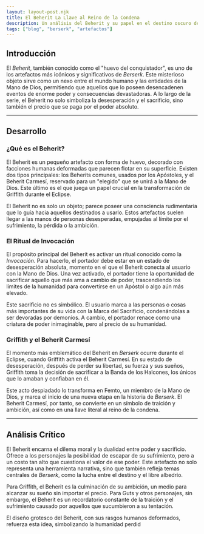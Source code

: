 ```yaml
---
layout: layout-post.njk
title: El Beherit La Llave al Reino de la Condena
description: Un análisis del Beherit y su papel en el destino oscuro de los personajes de Berserk.
tags: ["blog", "berserk", "artefactos"]
---
```


## Introducción

El *Beherit*, también conocido como el "huevo del conquistador", es uno de los artefactos más icónicos y significativos de *Berserk*. Este misterioso objeto sirve como un nexo entre el mundo humano y las entidades de la Mano de Dios, permitiendo que aquellos que lo poseen desencadenen eventos de enorme poder y consecuencias devastadoras. A lo largo de la serie, el Beherit no solo simboliza la desesperación y el sacrificio, sino también el precio que se paga por el poder absoluto.

---

## Desarrollo

### ¿Qué es el Beherit?
El Beherit es un pequeño artefacto con forma de huevo, decorado con facciones humanas deformadas que parecen flotar en su superficie. Existen dos tipos principales: los Beherits comunes, usados por los Apóstoles, y el Beherit Carmesí, reservado para un "elegido" que se unirá a la Mano de Dios. Este último es el que juega un papel crucial en la transformación de Griffith durante el Eclipse.

El Beherit no es solo un objeto; parece poseer una consciencia rudimentaria que lo guía hacia aquellos destinados a usarlo. Estos artefactos suelen llegar a las manos de personas desesperadas, empujadas al límite por el sufrimiento, la pérdida o la ambición.

### El Ritual de Invocación
El propósito principal del Beherit es activar un ritual conocido como la *Invocación*. Para hacerlo, el portador debe estar en un estado de desesperación absoluta, momento en el que el Beherit conecta al usuario con la Mano de Dios. Una vez activado, el portador tiene la oportunidad de sacrificar aquello que más ama a cambio de poder, trascendiendo los límites de la humanidad para convertirse en un Apóstol o algo aún más elevado.

Este sacrificio no es simbólico. El usuario marca a las personas o cosas más importantes de su vida con la Marca del Sacrificio, condenándolas a ser devoradas por demonios. A cambio, el portador renace como una criatura de poder inimaginable, pero al precio de su humanidad.

### Griffith y el Beherit Carmesí
El momento más emblemático del Beherit en *Berserk* ocurre durante el Eclipse, cuando Griffith activa el Beherit Carmesí. En su estado de desesperación, después de perder su libertad, su fuerza y sus sueños, Griffith toma la decisión de sacrificar a la Banda de los Halcones, los únicos que lo amaban y confiaban en él.

Este acto despiadado lo transforma en Femto, un miembro de la Mano de Dios, y marca el inicio de una nueva etapa en la historia de *Berserk*. El Beherit Carmesí, por tanto, se convierte en un símbolo de traición y ambición, así como en una llave literal al reino de la condena.

---

## Análisis Crítico

El Beherit encarna el dilema moral y la dualidad entre poder y sacrificio. Ofrece a los personajes la posibilidad de escapar de su sufrimiento, pero a un costo tan alto que cuestiona el valor de ese poder. Este artefacto no solo representa una herramienta narrativa, sino que también refleja temas centrales de *Berserk*, como la lucha entre el destino y el libre albedrío.

Para Griffith, el Beherit es la culminación de su ambición, un medio para alcanzar su sueño sin importar el precio. Para Guts y otros personajes, sin embargo, el Beherit es un recordatorio constante de la traición y el sufrimiento causado por aquellos que sucumbieron a su tentación.

El diseño grotesco del Beherit, con sus rasgos humanos deformados, refuerza esta idea, simbolizando la humanidad perdid


